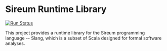 # Sireum Runtime Library

[![Run Status](https://api.shippable.com/projects/569fb45b1895ca4474703965/badge?branch=master)](https://app.shippable.com/projects/569fb45b1895ca4474703965)

This project provides a runtime library for the Sireum programming language -- 
Slang, which is a subset of Scala designed for formal software analyses.
